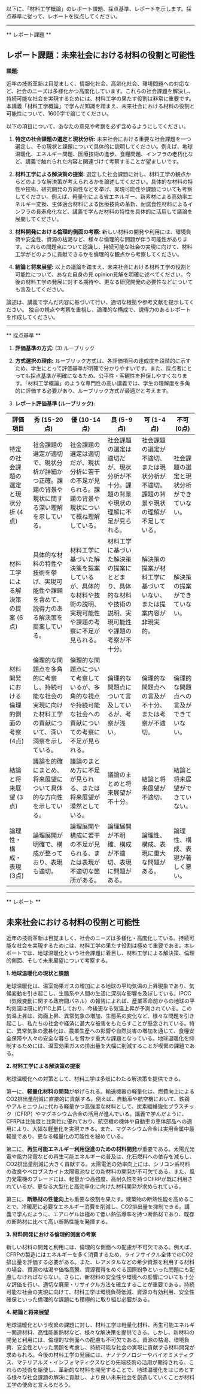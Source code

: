 以下に、「材料工学概論」のレポート課題、採点基準、レポートを示します。採点基準に従って、レポートを採点してください。

---------------------------------------
** レポート課題 **

## レポート課題：未来社会における材料の役割と可能性

**課題:**

近年の技術革新は目覚ましく、情報化社会、高齢化社会、環境問題への対応など、社会のニーズは多様化かつ高度化しています。これらの社会課題を解決し、持続可能な社会を実現するためには、材料工学の果たす役割は非常に重要です。本講義「材料工学概論」で学んだ知識を踏まえ、未来社会における材料の役割と可能性について、1600字で論じてください。

以下の項目について、あなたの意見や考察を必ず含めるようにしてください。

1. **特定の社会課題の選定と現状分析:** 未来社会における重要な社会課題を一つ選定し、その現状と課題について具体的に説明してください。例えば、地球温暖化、エネルギー問題、医療技術の進歩、食糧問題、インフラの老朽化など、講義で触れられた内容と関連づけて考察することが望ましいです。

2. **材料工学による解決策の提案:** 選定した社会課題に対し、材料工学の観点からどのような解決策が考えられるかを論述してください。具体的な材料の特性や技術、研究開発の方向性などを挙げ、実現可能性や課題についても考察してください。例えば、軽量化による省エネルギー、新素材による高効率エネルギー変換、生体適合材料による医療技術の革新、耐腐食性材料によるインフラの長寿命化など、講義で学んだ材料の特性を具体的に活用して議論を展開してください。

3. **材料開発における倫理的側面の考察:**  新しい材料の開発や利用には、環境負荷や安全性、資源の枯渇など、様々な倫理的な問題が伴う可能性があります。これらの問題点について認識し、持続可能な社会の実現に向けて、材料工学がどのように貢献できるかを倫理的な観点から考察してください。

4. **結論と将来展望:**  以上の議論を踏まえ、未来社会における材料工学の役割と可能性について、あなた自身の見 opinion見解を明確に述べてください。今後の材料工学の発展に対する期待や、更なる研究開発の必要性などについても言及してください。


論述は、講義で学んだ内容に基づいて行い、適切な根拠や参考文献を提示してください。  独自の視点や考察を重視し、論理的な構成で、説得力のあるレポートを作成してください。


---------------------------------------
** 採点基準 **

1. **評価基準の方式:** (3) ルーブリック

2. **方式選択の理由:** ルーブリック方式は、各評価項目の達成度を段階的に示すため、学生にとって評価基準が明確で分かりやすいです。また、採点者にとっても採点基準が明確になるため、公平性・客観性を担保しやすくなります。「材料工学概論」のような専門性の高い講義では、学生の理解度を多角的に評価する必要があり、ルーブリック方式が最適だと考えます。

3. **レポート評価基準 (ルーブリック):**

| 評価項目 | 秀 (15-20点) | 優 (10-14点) | 良 (5-9点) | 可 (1-4点) | 不可 (0点) |
|---|---|---|---|---|---|
| 特定の社会課題の選定と現状分析 (4点) | 社会課題の選定が適切で、現状分析が詳細かつ正確。課題の背景や現状に関する深い理解を示している。 | 社会課題の選定は適切だが、現状分析に若干の不足が見られる。課題の背景や現状について概ね理解している。 | 社会課題の選定は適切だが、現状分析が不十分。課題の背景や現状の理解に不足が見られる。 | 社会課題の選定が不適切、または現状分析が不適切。課題の背景や現状の理解が不足している。 | 社会課題の選定と現状分析ができていない。 |
| 材料工学による解決策の提案 (6点) | 具体的な材料の特性や技術を挙げ、実現可能性や課題を含めて、説得力のある解決策を提案している。 | 材料工学に基づいた解決策を提案しているが、具体的な材料や技術の説明、実現可能性や課題の考察に不足が見られる。 | 材料工学に基づいた解決策の提案にとどまり、具体的な材料や技術の説明、実現可能性や課題の考察が不十分。 | 解決策の提案が材料工学に基づいていない、または提案内容が非現実的。 | 解決策の提案ができていない。 |
| 材料開発における倫理的側面の考察 (4点) | 倫理的な問題点を多角的に考察し、持続可能な社会の実現に向けた材料工学の貢献について、深い洞察を示している。 | 倫理的な問題点について考察しているが、多角的な視点や持続可能な社会への貢献についての考察に不足が見られる。 | 倫理的な問題点について言及しているが、考察が浅い。 | 倫理的な問題点への言及が不十分、または考察が不適切。 | 倫理的な問題点への言及ができていない。 |
| 結論と将来展望 (3点) | 議論を的確にまとめ、将来展望について具体的な方向性を示している。 | 議論のまとめ方に不足が見られる、または将来展望が漠然としている。 | 議論のまとめと将来展望が不十分。 | 結論と将来展望が不適切。 | 結論と将来展望ができていない。 |
| 論理性・構成・表現 (3点) | 論理展開が明確で、構成が整っており、表現も適切。 | 論理展開や構成に若干の不足が見られる、または表現が不適切な箇所がある。 | 論理展開が不明確、構成が不適切、表現に問題がある。 | 論理性、構成、表現に重大な問題がある。 | 論理性、構成、表現が著しく悪い。 |


---------------------------------------
** レポート **
## 未来社会における材料の役割と可能性

近年の技術革新は目覚ましく、社会のニーズは多様化・高度化している。持続可能な社会を実現するためには、材料工学の果たす役割は極めて重要である。本レポートでは、地球温暖化という社会課題に着目し、材料工学による解決策、倫理的側面、そして未来展望について考察する。

**1. 地球温暖化の現状と課題**

地球温暖化は、温室効果ガスの増加による地球の平均気温の上昇現象であり、気候変動を引き起こし、生態系や人間の生活に深刻な影響を及ぼしている。IPCC（気候変動に関する政府間パネル）の報告によれば、産業革命前からの地球の平均気温は既に約1℃上昇しており、今後更なる気温上昇が予測されている。この気温上昇は、海面上昇、異常気象の増加、生態系の変化など、様々な問題を引き起こし、私たちの社会や経済に甚大な被害をもたらすことが懸念されている。特に、異常気象の激甚化は、農業生産への影響や自然災害の増加を通じて、食糧安全保障や人々の安全な暮らしを脅かす重大な課題となっている。地球温暖化を抑制するためには、温室効果ガスの排出量を大幅に削減することが喫緊の課題である。

**2. 材料工学による解決策の提案**

地球温暖化への対策として、材料工学は多岐にわたる解決策を提供できる。

第一に、**軽量化材料の開発**が挙げられる。輸送機器の軽量化は、燃費向上によるCO2排出量削減に直接的に貢献する。例えば、自動車や航空機において、鉄鋼やアルミニウムに代わる軽量かつ高強度な材料として、炭素繊維強化プラスチック（CFRP）やマグネシウム合金の活用が進んでいる。講義で学んだように、CFRPは比強度と比剛性に優れており、航空機の機体や自動車の車体部品への適用により、大幅な軽量化を実現できる。また、マグネシウム合金は実用金属中最軽量であり、更なる軽量化の可能性を秘めている。

第二に、**再生可能エネルギー利用促進のための材料開発**が重要である。太陽光発電や風力発電などの再生可能エネルギーの普及は、化石燃料への依存を減らし、CO2排出量削減に大きく貢献する。太陽電池の効率向上には、シリコン系材料の改良やペロブスカイト太陽電池などの新材料の開発が不可欠である。また、風力発電機のブレードには、軽量かつ高強度、高耐久性を持つCFRPが既に利用されているが、更なる大型化と高効率化に向けた材料開発が求められている。

第三に、**断熱材の性能向上**も重要な役割を果たす。建築物の断熱性能を高めることで、冷暖房に必要なエネルギー消費を削減し、CO2排出量を抑制できる。講義で学んだように、エアロゲルは極めて低い熱伝導率を持つ断熱材であり、既存の断熱材に比べて高い断熱性能を発揮する。

**3. 材料開発における倫理的側面の考察**

新しい材料の開発と利用には、倫理的な側面への配慮が不可欠である。例えば、CFRPの製造にはエネルギーを多く消費するため、ライフサイクル全体でのCO2排出量を評価する必要がある。また、レアメタルなどの希少資源を利用する材料の場合、資源の枯渇や価格高騰、資源獲得をめぐる国際紛争といった問題にも配慮しなければならない。さらに、新材料の安全性や環境への影響についても十分な評価を行い、適切な廃棄・リサイクル方法を確立することが重要である。持続可能な社会の実現に向けて、材料工学は環境負荷低減、資源の有効利用、安全性確保といった倫理的な課題にも積極的に取り組む必要がある。

**4. 結論と将来展望**

地球温暖化という喫緊の課題に対し、材料工学は軽量化材料、再生可能エネルギー関連材料、高性能断熱材など、様々な解決策を提供できる。しかし、新材料の開発と利用には、倫理的な側面への配慮も不可欠である。資源の枯渇、環境負荷、安全性といった問題を考慮し、持続可能な社会の実現に貢献する材料開発が求められる。今後の材料工学の発展には、ナノテクノロジーやバイオミメティクス、マテリアルズ・インフォマティクスなどの先端技術の活用が期待される。これらの技術を駆使し、革新的な材料を開発することで、地球温暖化をはじめとする様々な社会課題の解決に貢献し、より良い未来社会を創造していくことが材料工学の使命と言えるだろう。


